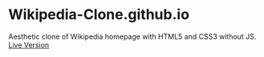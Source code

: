 # Wikipedia-Clone.github.io
Aesthetic clone of Wikipedia homepage with HTML5 and CSS3 without JS. [Live Version](https://kevealci.github.io/Wikipedia-Clone.github.io/ "Live in GitHub-Pages")
